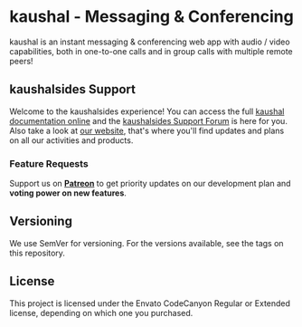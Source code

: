 # kaushal - Messaging & Conferencing

kaushal is an instant messaging & conferencing web app with audio / video capabilities, both in one-to-one calls and in group calls with multiple remote peers! 

## kaushalsides Support
Welcome to the kaushalsides experience! You can access the full [kaushal documentation online](https://www.kaushalsides.it/tag/kaushal/) and the [kaushalsides Support Forum](https://forum.kaushalsides.it) is here for you. Also take a look at [our website](https://www.kaushalsides.it), that's where you'll find updates and plans on all our activities and products.

### Feature Requests

Support us on <a href="https://www.patreon.com/kaushalsides"><strong>Patreon</strong></a> to get priority updates on our development plan and <strong>voting power on new features</strong>.

## Versioning
We use SemVer for versioning. For the versions available, see the tags on this repository.

## License
This project is licensed under the Envato CodeCanyon Regular or Extended license, depending on which one you purchased.

